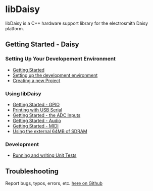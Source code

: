 # libDaisy

libDaisy is a C++ hardware support library for the electrosmith Daisy platform.

## Getting Started -  Daisy

### Setting Up Your Developement Environment

* [Getting Started](https://github.com/electro-smith/DaisyWiki/wiki)
* [Setting up the development environment](https://github.com/electro-smith/DaisyWiki/wiki/1.-Setting-Up-Your-Development-Environment)
* [Creating a new Project](https://github.com/electro-smith/DaisyWiki/wiki/How-To:-Create-a-New-Project)

### Using libDaisy

* [Getting Started - GPIO](_a1_Getting-Started-GPIO.md)
* [Printing with USB Serial](_a2_Getting-Started-Serial-Printing.md)
* [Getting Started - the ADC Inputs](_a3_Getting-Started-ADCs.md)
* [Getting Started - Audio](_a4_Getting-Started-Audio.md)
* [Getting Started - MIDI](_a5_Getting-Started-MIDI.md)
* [Using the external 64MB of SDRAM](_a5_Getting-Started-External-SDRAM.md)

### Development

* [Running and writing Unit Tests](_b1_Development-Unit-Testing.md)

## Troubleshooting

Report bugs, typos, errors, etc. [here on Github](https://github.com/electro-smith/libDaisy/issues)
